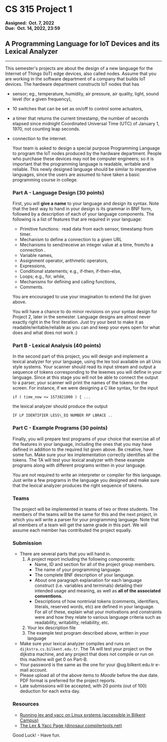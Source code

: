 # CS 315 Project 1

**Assigned:  Oct. 7, 2022  
Due:  Oct. 14, 2022, 23:59**

## A Programming Language for IoT Devices and its Lexical Analyzer

---

This semester's projects are about the design of a new language for the Internet of Things (IoT) edge devices, also called nodes. Assume that you are working in the software department of a company that builds IoT devices. The hardware department constructs IoT nodes that has

*   sensor; eg., temperature, humidity, air pressure, air quality, light, sound level (for a given frequency),
*   10 switches that can be set as on/off to control some actuators,
*   a timer that returns the current timestamp, the number of seconds elapsed since midnight Coordinated Universal Time (UTC) of January 1, 1970, not counting leap seconds.
*   connection to the internet.

    Your team is asked to design a special purpose Programming Language to program the IoT nodes produced by the hardware department. People who purchase these devices may not be computer engineers; so it is important that the programming language is readable, writable and reliable. This newly designed language should be similar to imperative languages, since the users are assumed to have taken a basic programming course in college.

    ### Part A - Language Design (30 points)

    First, you will **give a name** to your language and design its syntax. Note that the best way to hand in your design is its grammar in BNF form, followed by a description of each of your language components. The following is a list of features that are required in your language:

    *   Primitive functions:  read data from each sensor, timestamp from timer.
    *   Mechanism to define a connection to a given URL
    *   Mechanisms to send/receive an integer value at a time, from/to a connection .
    *   Variable names,
    *   Assignment operator, arithmetic operators,
    *   Expressions,
    *   Conditional statements; e.g., if-then, if-then-else,
    *   Loops; e.g., for, while,
    *   Mechanisms for defining and calling functions,
    *   Comments.

    You are encouraged to use your imagination to extend the list given above.

    You will have a chance to do minor revisions on your syntax design for Project 2, later in the semester. Language designs are almost never exactly right in the first iteration. Just try your best to make it as readable/writable/reliable as you can and keep your eyes open for what does and what does not work :)

    ### Part B - Lexical Analysis (40 points)

    In the second part of this project, you will design and implement a lexical analyzer for your language, using the lex tool available on all Unix style systems. Your scanner should read its input stream and output a sequence of tokens corresponding to the lexemes you will define in your language. Since at this stage you will not be able to connect the output to a parser, your scanner will print the names of the tokens on the screen. For instance, if we were designing a C like syntax, for the input

    `if ( time_now <= 1573821000 ) { ...`

    the lexical analyzer should produce the output

    `IF LP IDENTIFIER LESS\_EQ NUMBER RP LBRACE ..`

    ### Part C - Example Programs (30 points)

    Finally, you will prepare test programs of your choice that exercise all of the features in your language, including the ones that you may have defined in addition to the required list given above. Be creative, have some fun. Make sure your lex implementation correctly identifies all the tokens. The TA will test your lexical analyzer with these example programs along with different programs written in your language.

    You are not required to write an interpreter or compiler for this language. Just write a few programs in the language you designed and make sure that the lexical analyzer produces the right sequence of tokens.

    ### Teams

    The project will be implemented in teams of two or three students. The members of the teams will be the same for this and the next project, in which you will write a parser for your programming language. Note that all members of a team will get the same grade in this part. We will assume each member has contributed the project equally.

    ### Submission

    *   There are several parts that you will hand in.
        1.  A project report including the following components:
            *   Name, ID and section for all of the project group members.
            *   The name of your programming language.
            *   The complete BNF description of your language.
            *   About one paragraph explanation for each language construct (i.e. variables and terminals) detailing their intended usage and meaning, as well as **all of the associated conventions.**
            *   Descriptions of how nontrivial tokens (comments, identifiers, literals, reserved words, etc) are defined in your language. For all of these, explain what your motivations and constraints were and how they relate to various language criteria such as readability, writability, reliability, etc.
        2.  Your lex description file
        3.  The example test program described above, written in your language
    *   Make sure your lexical analyzer compiles and runs on `dijkstra.cs.bilkent.edu.tr`. The TA will test your project on the dijkstra machine, and any project that does not compile or run on this machine will get 0 on Part-B.
    *   Your password is the same as the one for your @ug.bilkent.edu.tr e-mail account.
    *   Please upload all of the above items to _Moodle_ before the due date. PDF format is preferred for the project reports.
    *   Late submissions will be accepted, with 20 points (out of 100) deduction for each extra day.

    ### Resources

    *   [Running lex and yacc on Linux systems (accessible in Bilkent Campus)](http://www.cs.bilkent.edu.tr/~guvenir/courses/CS315/lex-yacc/linux.html)
    *   [The Lex & Yacc Page (dinosaur.compilertools.net)](http://dinosaur.compilertools.net/)

    Good Luck! - Have fun.
